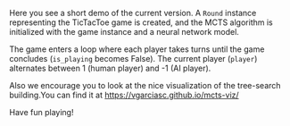 Here you see a short demo of the current version. A `Round` instance representing the TicTacToe game is created, 
and the MCTS algorithm is initialized with the game instance and a neural network model.

The game enters a loop where each player takes turns until the game concludes (`is_playing` becomes False). The current player (`player`) alternates between 1 (human player) and -1 (AI player).

Also we encourage you to look at the nice visualization of the tree-search building.You can find it at https://vgarciasc.github.io/mcts-viz/

Have fun playing!
